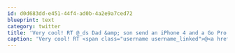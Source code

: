 ```yaml
---
id: d0d683dd-e451-44f4-ad0b-4a2e9a7ced72
blueprint: text
category: twitter
title: 'Very cool! RT @_ds Dad &amp; son send an iPhone 4 and a Go Pro HD camera to space. http://vimeo.com/15091562'
caption: 'Very cool! RT <span class="username username_linked">@<a href="https://twitter.com/_ds" title="Dustin Senos">_ds</a></span> Dad &amp; son send an iPhone 4 and a Go Pro HD camera to space. http://vimeo.com/15091562'
---
```

